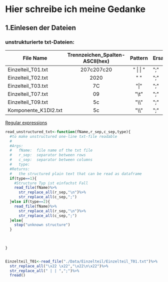 # Hier schreibe ich  meine Gedanke 



## 1.Einlesen der Dateien

### unstrukturierte txt-Dateien:

| File Name          | Trennzeichen_Spalten-ASCII(hex) | Pattern | Ersatz | Trennzeichen_Zeilen-ASCII(hex) | Pattern | Ersatz |
| ------------------ | :--------: | :-----: | ---------- | :-----: | :-----: | :-----: |
| Einzelteil_T01.txt | 207c207c20 | " \| \| " | ";" | 20         |         | "\n" |
| Einzelteil_T02.txt |    2020    | "  " | ";" | 09         | "\t" | "\n" |
| Einzelteil_T03.txt |     7C     | "\|" | ";" | 0b      | "\v" | "\n" |
| Einzelteil_T07.txt | 09 | "\t" | ";" | 22{n}2209{n} |         | 0a22{n}22 |
| Einzelteil_T09.txt | 5c | "\\\\" | ";" | 0b |         | "\n" |
| Komponente_K1DI2.txt | 5c | "\\\\" | ";" | 0922{n}225c{n} |         | 0d0a22{n}22 |



[Regular expressions](https://stringr.tidyverse.org/articles/regular-expressions.html )





`````R
read_unstructured_txt<-function(fName,r_sep,c_sep,type){
  #to make unstructured one-line txt-file readable 
  #
  #Args:
  #   fName:  file name of the txt file
  #   r_sep:  separator between rows
  #   c_sep:  separator between columns
  #   type:
  #Returns:
  #   the structured plain text that can be read as dataframe 
  if(type==1){
    #Structure Typ ist einfachst Fall
    read_file(fName)%>%
      str_replace_all(r_sep,"\n")%>%
      str_replace_all(c_sep,";")
  }else if(type==2){
    read_file(fName)%>%
      str_replace_all(r_sep,"\n")%>%
      str_replace_all(c_sep,";")
  }else{
    stop("unknown structure")
  }
  

  
}


Einzelteil_T01<-read_file("./Data/Einzelteil/Einzelteil_T01.txt")%>%
  str_replace_all("\x22 \x22","\x22\n\x22")%>%
  str_replace_all(" | | ",";")%>%
  fread()

`````


